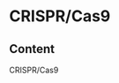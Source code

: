 # CRISPR/Cas9



## Content

<span class="fragment fade-in-then-out" data-fragment-index="3"><span class="fragment fade-in-then-out" data-fragment-index="2"><span class="fragment fade-in-then-out" data-fragment-index="1">CRISPR</span>/Cas</span>9</span>
